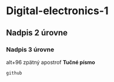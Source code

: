 # Digital-electronics-1
## Nadpis 2 úrovne
### Nadpis 3 úrovne
alt+96 zpätný apostrof
**Tučné písmo**
```
github
```
